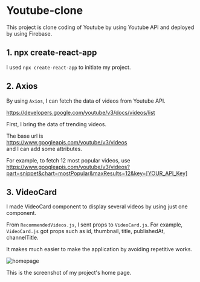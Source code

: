 # Youtube-clone

This project is clone coding of Youtube by using Youtube API and deployed by using Firebase.

## 1. npx create-react-app

I used `npx create-react-app` to initiate my project.

## 2. Axios

By using `Axios`, I can fetch the data of videos from Youtube API.

https://developers.google.com/youtube/v3/docs/videos/list

First, I bring the data of trending videos.

The base url is <br />
https://www.googleapis.com/youtube/v3/videos<br />
and I can add some attributes.

For example, to fetch 12 most popular videos, use<br />
https://www.googleapis.com/youtube/v3/videos?part=snippet&chart=mostPopular&maxResults=12&key=[YOUR_API_Key]

## 3. VideoCard

I made VideoCard component to display several videos by using just one component.

From `RecommendedVideos.js`, I sent props to `VideoCard.js`. For example, `VideoCard.js` got props such as id, thumbnail, title, publishedAt, channelTitle.

It makes much easier to make the application by avoiding repetitive works.

![homepage](https://user-images.githubusercontent.com/21342802/94870680-2ca90c80-0416-11eb-964f-11a1e8eece19.png)

This is the screenshot of my project's home page.
